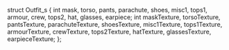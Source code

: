 struct Outfit_s
 {
     int mask, torso, pants, parachute, shoes, misc1, tops1, armour, crew, tops2, hat, glasses, earpiece;
      int maskTexture, torsoTexture, pantsTexture, parachuteTexture, shoesTexture, misc1Texture, tops1Texture, 
         armourTexture, crewTexture, tops2Texture, hatTexture, glassesTexture, earpieceTexture;
    };